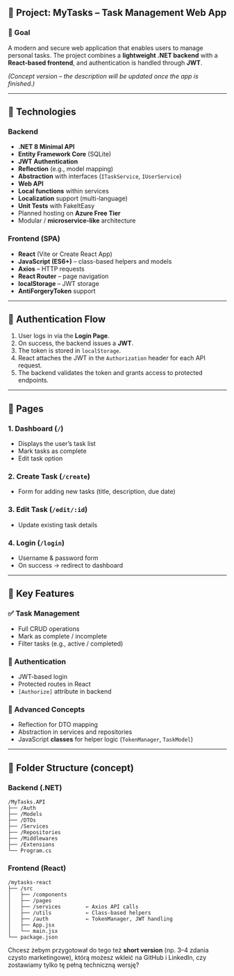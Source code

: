 ## 📄 Project: **MyTasks – Task Management Web App**

### 🎯 Goal

A modern and secure web application that enables users to manage personal tasks.
The project combines a **lightweight .NET backend** with a **React-based frontend**, and authentication is handled through **JWT**.

*(Concept version – the description will be updated once the app is finished.)*

---

## 🧱 Technologies

### Backend

* **.NET 8 Minimal API**
* **Entity Framework Core** (SQLite)
* **JWT Authentication**
* **Reflection** (e.g., model mapping)
* **Abstraction** with interfaces (`ITaskService`, `IUserService`)
* **Web API**
* **Local functions** within services
* **Localization** support (multi-language)
* **Unit Tests** with FakeItEasy
* Planned hosting on **Azure Free Tier**
* Modular / **microservice-like** architecture

### Frontend (SPA)

* **React** (Vite or Create React App)
* **JavaScript (ES6+)** – class-based helpers and models
* **Axios** – HTTP requests
* **React Router** – page navigation
* **localStorage** – JWT storage
* **AntiForgeryToken** support

---

## 🔐 Authentication Flow

1. User logs in via the **Login Page**.
2. On success, the backend issues a **JWT**.
3. The token is stored in `localStorage`.
4. React attaches the JWT in the `Authorization` header for each API request.
5. The backend validates the token and grants access to protected endpoints.

---

## 📄 Pages

### 1. **Dashboard** (`/`)

* Displays the user’s task list
* Mark tasks as complete
* Edit task option

### 2. **Create Task** (`/create`)

* Form for adding new tasks (title, description, due date)

### 3. **Edit Task** (`/edit/:id`)

* Update existing task details

### 4. **Login** (`/login`)

* Username & password form
* On success → redirect to dashboard

---

## 🧩 Key Features

### ✅ Task Management

* Full CRUD operations
* Mark as complete / incomplete
* Filter tasks (e.g., active / completed)

### 🔐 Authentication

* JWT-based login
* Protected routes in React
* `[Authorize]` attribute in backend

### 🧠 Advanced Concepts

* Reflection for DTO mapping
* Abstraction in services and repositories
* JavaScript **classes** for helper logic (`TokenManager`, `TaskModel`)

---

## 📁 Folder Structure (concept)

### Backend (.NET)

```
/MyTasks.API
├── /Auth
├── /Models
├── /DTOs
├── /Services
├── /Repositories
├── /Middlewares
├── /Extensions
└── Program.cs
```

### Frontend (React)

```
/mytasks-react
├── /src
│   ├── /components
│   ├── /pages
│   ├── /services        ← Axios API calls
│   ├── /utils           ← Class-based helpers
│   ├── /auth            ← TokenManager, JWT handling
│   ├── App.jsx
│   └── main.jsx
└── package.json
```

Chcesz żebym przygotował do tego też **short version** (np. 3–4 zdania czysto marketingowe), którą możesz wkleić na GitHub i LinkedIn, czy zostawiamy tylko tę pełną techniczną wersję?
